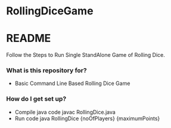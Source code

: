 # RollingDiceGame

# README #

Follow the Steps to Run Single StandAlone Game of Rolling Dice.

### What is this repository for? ###

* Basic Command Line Based Rolling Dice Game

### How do I get set up? ###

* Compile java code javac RollingDice.java 
* Run code java RollingDice {noOfPlayers} {maximumPoints}

